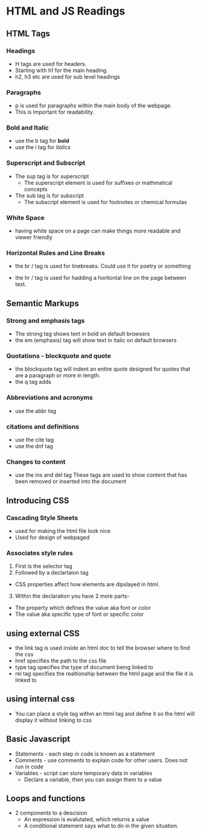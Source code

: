 # HTML and JS Readings
## HTML Tags

### Headings
* H tags are used for headers. 
* Starting with h1 for the main heading. 
* h2, h3 etc are used for sub level headings
  
### Paragraphs
* p is used for paragraphs within the main body of the webpage. 
* This is important for readability. 

### Bold and Italic
* use the b tag for **bold**
* use the i tag for *italics*

### Superscript and Subscript
* The sup tag is for superscript
  * The superscript element is used for suffixes or mathmatical concepts
* The sub tag is for subscript
  * The subscript element is used for footnotes or chemical formulas 

### White Space
* having white space on a page can make things more readable and viewer friendly 

### Horizontal Rules and Line Breaks
* the br / tag is used for linebreaks. Could use it for poetry or something

* the hr / tag is used for hadding a horitontal line on the page between text. 

## Semantic Markups

### Strong and emphasis tags
* The strong tag shows text in bold on default browsers
* the em (emphasis) tag will show text in italic on default browsers

### Quotations - blockquote and quote 
* the blockquote tag will indent an entire quote designed for quotes that are a paragraph or more in length. 
* the q tag adds 

### Abbreviations and acronyms
* use the abbr tag

### citations and definitions
* use the cite tag
* use the dnf tag

### Changes to content
* use the ins and del tag
These tags are used to show content that has been removed or inserted into the document

## Introducing CSS

### Cascading Style Sheets
* used for making the html file look nice
* Used for design of webpaged

### Associates style rules
1. First is the selector tag
2. Followed by a declartaion tag

* CSS properties affect how elements are dipslayed in html. 

3. Within the declaration you have 2 more parts-
  * The property which defines the value aka font or color
  * The value aka specific type of font or specific color
  
## using external CSS
* the link tag is used  inside an html doc to tell the browser where to find the css
* href specifies the path to the css file
* type tag specifies the type of document being linked to
* rel tag specifies the realtionship between the html page and the file it is linked to

## using internal css
* You can place a style tag within an html tag and define it so the html will display it without linking to css

## Basic Javascript
* Statements - each step in code is known as a statement
* Comments - use comments to explain code for other users. Does not run in code
* Variables - script can store temporary data in variables
  * Declare a variable, then you can assign them to a value
## Loops and functions
* 2 components to a descision
  * An expression is evalutated, which returns a value
  * A conditional statement says what to do in the given situation. 
